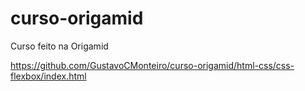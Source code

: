 # curso-origamid
 Curso feito na Origamid
 
 https://github.com/GustavoCMonteiro/curso-origamid/html-css/css-flexbox/index.html
